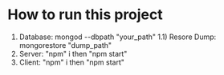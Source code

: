 # How to run this project

1) Database: mongod --dbpath "your_path"
1.1) Resore Dump: mongorestore "dump_path"
2) Server: "npm" i then "npm start"
3) Client: "npm" i then "npm start"
